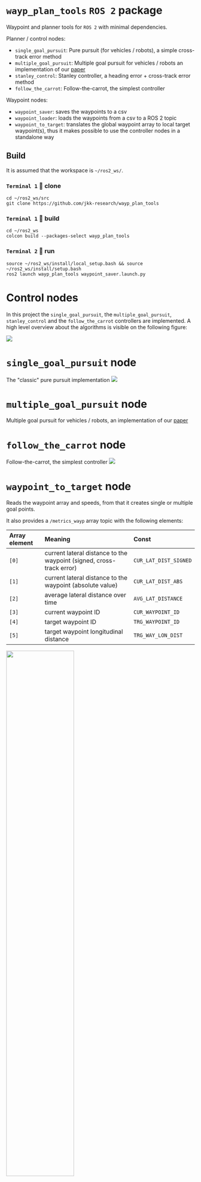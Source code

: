 # `wayp_plan_tools` `ROS 2` package
Waypoint and planner tools for `ROS 2` with minimal dependencies.

Planner / control nodes:
- `single_goal_pursuit`: Pure pursuit (for vehicles / robots), a simple cross-track error method
- `multiple_goal_pursuit`: Multiple goal pursuit for vehicles / robots an implementation of our [paper](https://hjic.mk.uni-pannon.hu/index.php/hjic/article/view/914)
- `stanley_control`: Stanley controller, a heading error + cross-track error method
- `follow_the_carrot`: Follow-the-carrot, the simplest controller

Waypoint nodes:
- `waypoint_saver`: saves the waypoints to a csv
- `waypoint_loader`: loads the waypoints from a csv to a ROS 2 topic
- `waypoint_to_target`: translates the global waypoint array to local target waypoint(s), thus it makes possible to use the controller nodes in a standalone way


## Build

It is assumed that the workspace is `~/ros2_ws/`.

### `Terminal 1` 🔴 clone

```
cd ~/ros2_ws/src
git clone https://github.com/jkk-research/wayp_plan_tools
```

### `Terminal 1` 🔴 build
```
cd ~/ros2_ws
colcon build --packages-select wayp_plan_tools
```

### `Terminal 2` 🔵 run
```
source ~/ros2_ws/install/local_setup.bash && source ~/ros2_ws/install/setup.bash
ros2 launch wayp_plan_tools waypoint_saver.launch.py
```

# Control nodes
In this project the `single_goal_pursuit`, the `multiple_goal_pursuit`, `stanley_control` and the `follow_the_carrot` controllers are implemented. A high level overview about the algorithms is visible on the following figure:

![](csv/control_overview01.svg)

# `single_goal_pursuit` node
The "classic" pure pursuit implementation
![](csv/control_pure_pursuit01.svg)

# `multiple_goal_pursuit` node 
Multiple goal pursuit for vehicles / robots, an implementation of our [paper](https://hjic.mk.uni-pannon.hu/index.php/hjic/article/view/914)

# `follow_the_carrot` node
Follow-the-carrot, the simplest controller
![](csv/control_follow_the_carrot01.svg)

# `waypoint_to_target` node
Reads the waypoint array and speeds, from that it creates single or multiple goal points.

It also provides a `/metrics_wayp` array topic with the following  elements:

| Array element | Meaning | Const
| :--- | :--- | :---
|`[0]` | current lateral distance to the waypoint (signed, cross-track error) | `CUR_LAT_DIST_SIGNED`
|`[1]` | current lateral distance to the waypoint (absolute value) | `CUR_LAT_DIST_ABS`
|`[2]` | average lateral distance over time | `AVG_LAT_DISTANCE`
|`[3]` | current waypoint ID | `CUR_WAYPOINT_ID`
|`[4]` | target waypoint ID | `TRG_WAYPOINT_ID`
|`[5]` | target waypoint longitudinal distance  | `TRG_WAY_LON_DIST`

<img src="csv/lookahead01.svg" width=60% />

# `waypoint_saver` node 
Saves the waypoints to a csv. Important parameters are `file_name` and `file_dir`. Set from terminal or from a [launch file](launch/waypoint_saver.launch.py)

``` py
ros2 run wayp_plan_tools waypoint_saver --ros-args -p file_name:=tmp1.csv -p file_dir:=/mnt/bag/waypoints
```

# `waypoint_loader` node
Loads the waypoints from a csv to a ROS 2 topic. Set from terminal or from a [launch file](launch/waypoint_loader.launch.py)

``` py
ros2 run wayp_plan_tools waypoint_loader --ros-args -p file_name:=tmp1.csv -p file_dir:=/mnt/bag/waypoints
```




# Cite & paper

If you use any of this code please consider citing the [paper](https://hjic.mk.uni-pannon.hu/index.php/hjic/article/view/914):

```bibtex
@Article{horvath2020multigoalpursuit, 
    title={Theoretical background and application of multiple goal pursuit trajectory follower}, 
    volume={48}, 
    url={https://hjic.mk.uni-pannon.hu/index.php/hjic/article/view/914}, 
    DOI={10.33927/hjic-2020-03}, 
    number={1}, 
    journal={Hungarian Journal of Industry and Chemistry}, 
    author={Horváth, Ernő and Pozna, Claudiu and Kőrös, Péter and Hajdu, Csaba and Ballagi, Áron}, 
    year={2020}, 
    month={Jul.}, 
    pages={11–17} 
}
```

![](csv/rviz2waypoint01.png)
